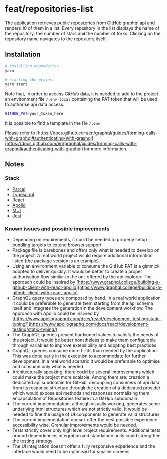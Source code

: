 # feat/repositories-list

The application retrieves public repositories from GitHub graphql api and renders 10 of them in a list.
Every repository in the list displays the name of the repository, the number of stars and the number of forks.
Clicking on the repository name navigates to the repository itself.

## Installation

```bash
# installing dependecies
yarn

# starting the project
yarn start
```

Note that, in order to access GitHub data, it is needed to add to the project an environment file `/.env.local` containing the PAT token that will be used to authorise api data access.

```bash
GITHUB_PAT=your_token_here
```

It is possible to find a template in the file `/.env`

Please refer to [https://docs.github.com/en/graphql/guides/forming-calls-with-graphql#authenticating-with-graphql](https://docs.github.com/en/graphql/guides/forming-calls-with-graphql#authenticating-with-graphql) for more information.

## Notes

### Stack

- [Parcel](https://parceljs.org/)
- [Typescript](https://www.typescriptlang.org/)
- [React](https://reactjs.org/)
- [Apollo](https://www.apollographql.com/)
- [MUI](https://mui.com/)
- [Jest](https://jestjs.io/)

### Known issues and possible improvements

- Depending on requirements, it could be needed to properly setup bundling targets to extend browser support
- Package file is barebones and offers only what is needed to develop on the project. A real world project would require additional information listed (the package version is an example)
- Using an environment variable to consume the GitHub PAT is a gimmick adopted to deliver quickly. It would be better to create a proper authorisation flow similar to the one offered by the api explorer. The approach could be inspired by [https://www.graphql.college/building-a-github-client-with-react-apollo](https://www.graphql.college/building-a-github-client-with-react-apollo)
- GraphQL query types are composed by hand. In a real world application it could be preferable to generate them starting from the api schema itself and integrate the generation in the development workflow. The approach with Apollo could be inspired by [https://www.apollographql.com/docs/react/development-testing/static-typing/](https://www.apollographql.com/docs/react/development-testing/static-typing/)
- The GraphQL queries present hardcoded values to satisfy the needs of the project. It would be better nonetheless to make them configurable through variables to improve extendibility and adopting best practices
- GraphQL queries consume more fields than needed by the application. This was done early in the execution to accommodate for further development. In a real world scenario it would be preferable to optimise and consume only what is needed
- Architecturally speaking, there could be several improvements which could make the project more scalable. Among them are: creation a dedicated api subdomain for GitHub, decoupling consumers of api data from its response structure through the creation of a dedicated provider which would expose api methods and responses normalising them, encapsulation of Repositories feature in a GitHub subdomain
- The current implementation, although visually working, generates some underlying html structures which are not strictly valid. It would be needed to fine the usage of UI components to generate valid structures
- The current implementation doesn’t offer the best possible experience accessibility wise.
  Granular improvements would be needed.
- Tests strictly cover only high level project requirements. Additional tests around dependencies integration and standalone units could strengthen the testing strategy
- The UI integration doesn’t offer a fully responsive experience and the interface would need to be optimised for smaller screens
